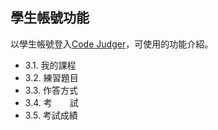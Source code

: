 ## 學生帳號功能 ##

以學生帳號登入[Code Judger](http://www.codejudger.com)，可使用的功能介紹。

* 3.1. 我的課程
* 3.2. 練習題目
* 3.3. 作答方式
* 3.4. 考　　試
* 3.5. 考試成績










